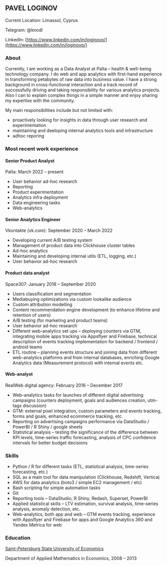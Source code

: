 ## PAVEL LOGINOV

Current Location: Limassol, Cyprus

Telegram: @knodl

LinkedIn: [https://www.linkedin.com/in/loginovp/](https://www.linkedin.com/in/loginovp/)

### About
Currently, I am working as a Data Analyst at Palta – health & well-being technology company.
I do web and app analytics with first-hand experience in transforming petabytes of raw data into business value.
I have a strong background in cross-functional interaction and a track record of successfully driving and taking responsibility for various analytics projects.
Also I can to explain complex things in a simple manner and enjoy sharing my expertise with the community.

My main responsibilities include but not limited with:

- proactively looking for insights in data through user research and experimentation
- maintaining and deeloping internal analytics tools and infrastructure
- adhoc reporing

### Most recent work experience
#### Senior Product Analyst
Palta: March 2022 – present

- User behavior ad-hoc research
- Reporting
- Product experimentation
- Analytics infra deployment
- Data engineering tasks
- Web-analytics

#### Senior Analytics Engineer
Vkontakte (vk.com): September 2020 – March 2022

- Developing current A/B testing system
- Management of product data into Clickhouse cluster tables
- Ad-hoc analytics
- Maintaining and developing internal utils (ETL, logging, etc.)
- User behavior ad-hoc research

#### Product data analyst
Space307: January 2018 – September 2020

- Users classification and segmentation
- Mediabuying optimizations via custom lookalike audience
- Custom attribution modelling
- Content recommendation engine development (to enhance lifetime and retention of
users)
- A/B testing (for marketing and product teams)
- User behavior ad-hoc research
- Different web-analytics set ups – deploying counters via GTM, integrating mobile
apps tracking via Appsflyer and Firebase, technical description of events tracking
implementation for backend / frontend / android teams
- ETL routine – planning events structure and joining data from different web-analytics
platforms and from internal databases, enriching Google Analytics data (Measurement protocol) with internal events etc.


#### Web-analyst
RealWeb digital agency: February 2016 – December 2017

- Web-analytics tasks for launches of different digital advertising campaigns (counters deployment, goals and audiences creation, utm-tags discussion)
- GTM: external pixel integration, custom parameters and events tracking, forms and goals, enhanced ecommerce tracking, etc.
- Reporting on advertising campaigns performance via DataStudio / PowerBI / R Shiny / google sheets
- Statistical analysis – testing the significance of the difference between KPI levels,
time-series traffic forecasting, analysis of CPC confidence intervals for better budget decisions


### Skills
- Python / R for different tasks (ETL, statistical analysis, time-series forecasting, etc.)
- SQL as a main tool for data manipulation (Clickhouse, Redshift, Vertica)
- AWS for data analytics (boto3 / simple EC2 management / etc)
- Bash scripting for simple automation tasks
- Git
- Reporting tools – DataStudio, R Shiny, Redash, Superset, PowerBI
- Applied statistical skills – LTV estimation, survival analysis, time-series analysis, anomaly detection, etc.
- Web-analytics, both app and web – GTM events tracking, experience with Appsflyer and Firebase for apps and Google Analytics 360 and Yandex Metrica for web


### Education

[Saint-Petersburg State University of Economics](http://en.unecon.ru/)

Department of Applied Mathematics in Economics, 2008 – 2013

